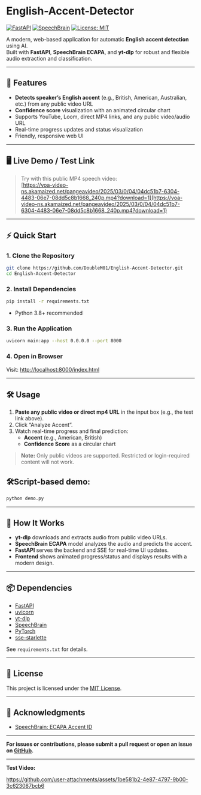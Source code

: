 # English-Accent-Detector

[![FastAPI](https://img.shields.io/badge/Framework-FastAPI-009688?style=flat-square)](https://fastapi.tiangolo.com/)
[![SpeechBrain](https://img.shields.io/badge/Speech-Accent_ID-blueviolet?style=flat-square)](https://speechbrain.readthedocs.io/en/latest/)
[![License: MIT](https://img.shields.io/badge/License-MIT-green.svg)](LICENSE)

A modern, web-based application for automatic **English accent detection** using AI.  
Built with **FastAPI**, **SpeechBrain ECAPA**, and **yt-dlp** for robust and flexible audio extraction and classification.

---

## 🚀 Features

- **Detects speaker’s English accent** (e.g., British, American, Australian, etc.) from any public video URL
- **Confidence score** visualization with an animated circular chart
- Supports YouTube, Loom, direct MP4 links, and any public video/audio URL
- Real-time progress updates and status visualization
- Friendly, responsive web UI

---

## 🖥️ Live Demo / Test Link

> Try with this public MP4 speech video:  
> [https://voa-video-ns.akamaized.net/pangeavideo/2025/03/0/04/04dc51b7-6304-4483-06e7-08dd5c8b1668_240p.mp4?download=1](https://voa-video-ns.akamaized.net/pangeavideo/2025/03/0/04/04dc51b7-6304-4483-06e7-08dd5c8b1668_240p.mp4?download=1)

---

## ⚡ Quick Start

### 1. Clone the Repository

```bash
git clone https://github.com/DoubleM01/English-Accent-Detector.git
cd English-Accent-Detector
```

### 2. Install Dependencies

```bash
pip install -r requirements.txt
```
- Python 3.8+ recommended

### 3. Run the Application

```bash
uvicorn main:app --host 0.0.0.0 --port 8000
```

### 4. Open in Browser

Visit: [http://localhost:8000/index.html](http://localhost:8000/index.html)

---

## 🛠️ Usage

1. **Paste any public video or direct mp4 URL** in the input box (e.g., the test link above).
2. Click “Analyze Accent”.
3. Watch real-time progress and final prediction:
    - **Accent** (e.g., American, British)
    - **Confidence Score** as a circular chart

> **Note:** Only public videos are supported. Restricted or login-required content will not work.


## 🛠️Script-based demo:
```bash
python demo.py
```

---

## 🧠 How It Works

- **yt-dlp** downloads and extracts audio from public video URLs.
- **SpeechBrain ECAPA** model analyzes the audio and predicts the accent.
- **FastAPI** serves the backend and SSE for real-time UI updates.
- **Frontend** shows animated progress/status and displays results with a modern design.

---

## 📦 Dependencies

- [FastAPI](https://fastapi.tiangolo.com/)
- [uvicorn](https://www.uvicorn.org/)
- [yt-dlp](https://github.com/yt-dlp/yt-dlp)
- [SpeechBrain](https://speechbrain.readthedocs.io/en/latest/)
- [PyTorch](https://pytorch.org/)
- [sse-starlette](https://pypi.org/project/sse-starlette/)

See `requirements.txt` for details.

---

## 📄 License

This project is licensed under the [MIT License](LICENSE).

---

## 🤝 Acknowledgments

- [SpeechBrain: ECAPA Accent ID](https://huggingface.co/Jzuluaga/accent-id-commonaccent_ecapa)

---

**For issues or contributions, please submit a pull request or open an issue on [GitHub](https://github.com/DoubleM01/English-Accent-Detector/).**

---




**Test Video:**  

https://github.com/user-attachments/assets/1be581b2-4e87-4797-9b00-3c623087bcb6

